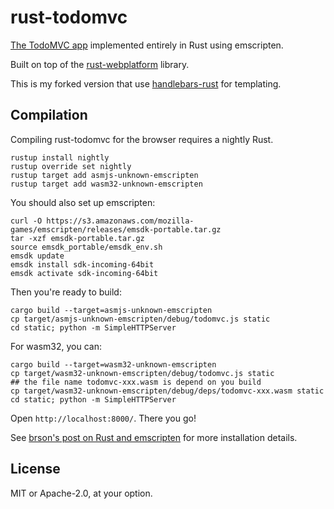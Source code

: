 # rust-todomvc

 [The TodoMVC app](https://github.com/tastejs/todomvc/blob/master/app-spec.md)
 implemented entirely in Rust using emscripten.

 Built on top of the
 [rust-webplatform](http://github.com/tcr/rust-webplatform) library.

 This is my forked version that use
 [handlebars-rust](https://github.com/sunng87/handlebars-rust) for
 templating.

## Compilation

Compiling rust-todomvc for the browser requires a nightly Rust.

```
rustup install nightly
rustup override set nightly
rustup target add asmjs-unknown-emscripten
rustup target add wasm32-unknown-emscripten
```

You should also set up emscripten:

```
curl -O https://s3.amazonaws.com/mozilla-games/emscripten/releases/emsdk-portable.tar.gz
tar -xzf emsdk-portable.tar.gz
source emsdk_portable/emsdk_env.sh
emsdk update
emsdk install sdk-incoming-64bit
emsdk activate sdk-incoming-64bit
```

Then you're ready to build:

```
cargo build --target=asmjs-unknown-emscripten
cp target/asmjs-unknown-emscripten/debug/todomvc.js static
cd static; python -m SimpleHTTPServer
```

For wasm32, you can:

```
cargo build --target=wasm32-unknown-emscripten
cp target/wasm32-unknown-emscripten/debug/todomvc.js static
## the file name todomvc-xxx.wasm is depend on you build
cp target/wasm32-unknown-emscripten/debug/deps/todomvc-xxx.wasm static
cd static; python -m SimpleHTTPServer
```

Open `http://localhost:8000/`. There you go!

See [brson's post on Rust and emscripten](https://users.rust-lang.org/t/compiling-to-the-web-with-rust-and-emscripten/7627) for more installation details.

## License

MIT or Apache-2.0, at your option.
